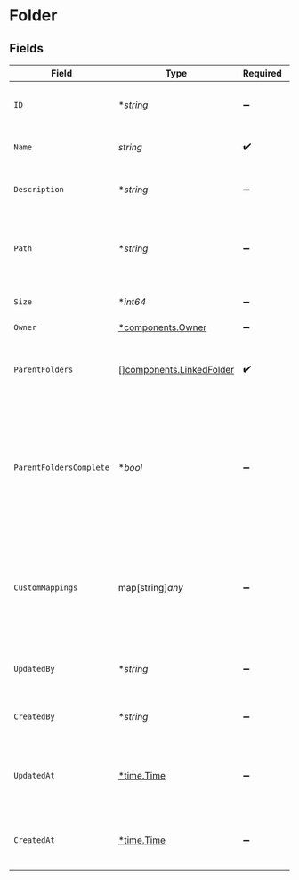 # Folder


## Fields

| Field                                                                                                    | Type                                                                                                     | Required                                                                                                 | Description                                                                                              | Example                                                                                                  |
| -------------------------------------------------------------------------------------------------------- | -------------------------------------------------------------------------------------------------------- | -------------------------------------------------------------------------------------------------------- | -------------------------------------------------------------------------------------------------------- | -------------------------------------------------------------------------------------------------------- |
| `ID`                                                                                                     | **string*                                                                                                | :heavy_minus_sign:                                                                                       | A unique identifier for an object.                                                                       | 12345                                                                                                    |
| `Name`                                                                                                   | *string*                                                                                                 | :heavy_check_mark:                                                                                       | The name of the folder                                                                                   | Documents                                                                                                |
| `Description`                                                                                            | **string*                                                                                                | :heavy_minus_sign:                                                                                       | Optional description of the folder                                                                       | My Personal Documents                                                                                    |
| `Path`                                                                                                   | **string*                                                                                                | :heavy_minus_sign:                                                                                       | The full path of the folder (includes the folder name)                                                   | /Personal/Documents                                                                                      |
| `Size`                                                                                                   | **int64*                                                                                                 | :heavy_minus_sign:                                                                                       | The size of the folder in bytes                                                                          | 1810673                                                                                                  |
| `Owner`                                                                                                  | [*components.Owner](../../models/components/owner.md)                                                    | :heavy_minus_sign:                                                                                       | N/A                                                                                                      |                                                                                                          |
| `ParentFolders`                                                                                          | [][components.LinkedFolder](../../models/components/linkedfolder.md)                                     | :heavy_check_mark:                                                                                       | The parent folders of the file, starting from the root                                                   |                                                                                                          |
| `ParentFoldersComplete`                                                                                  | **bool*                                                                                                  | :heavy_minus_sign:                                                                                       | Whether the list of parent folder is complete. Some connectors only return the direct parent of a folder |                                                                                                          |
| `CustomMappings`                                                                                         | map[string]*any*                                                                                         | :heavy_minus_sign:                                                                                       | When custom mappings are configured on the resource, the result is included here.                        |                                                                                                          |
| `UpdatedBy`                                                                                              | **string*                                                                                                | :heavy_minus_sign:                                                                                       | The user who last updated the object.                                                                    | 12345                                                                                                    |
| `CreatedBy`                                                                                              | **string*                                                                                                | :heavy_minus_sign:                                                                                       | The user who created the object.                                                                         | 12345                                                                                                    |
| `UpdatedAt`                                                                                              | [*time.Time](https://pkg.go.dev/time#Time)                                                               | :heavy_minus_sign:                                                                                       | The date and time when the object was last updated.                                                      | 2020-09-30T07:43:32.000Z                                                                                 |
| `CreatedAt`                                                                                              | [*time.Time](https://pkg.go.dev/time#Time)                                                               | :heavy_minus_sign:                                                                                       | The date and time when the object was created.                                                           | 2020-09-30T07:43:32.000Z                                                                                 |